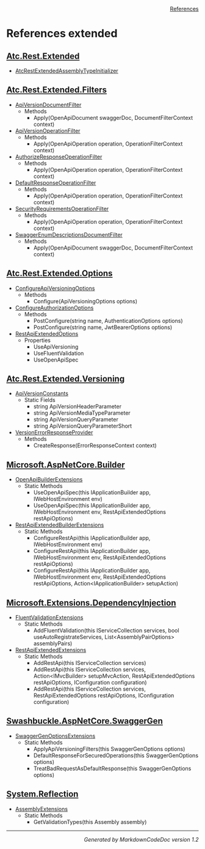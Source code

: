 <div style='text-align: right'>

[References](Index.md)

</div>


# References extended

## [Atc.Rest.Extended](Atc.Rest.Extended.md)

- [AtcRestExtendedAssemblyTypeInitializer](Atc.Rest.Extended.md#atcrestextendedassemblytypeinitializer)

## [Atc.Rest.Extended.Filters](Atc.Rest.Extended.Filters.md)

- [ApiVersionDocumentFilter](Atc.Rest.Extended.Filters.md#apiversiondocumentfilter)
  -  Methods
     - Apply(OpenApiDocument swaggerDoc, DocumentFilterContext context)
- [ApiVersionOperationFilter](Atc.Rest.Extended.Filters.md#apiversionoperationfilter)
  -  Methods
     - Apply(OpenApiOperation operation, OperationFilterContext context)
- [AuthorizeResponseOperationFilter](Atc.Rest.Extended.Filters.md#authorizeresponseoperationfilter)
  -  Methods
     - Apply(OpenApiOperation operation, OperationFilterContext context)
- [DefaultResponseOperationFilter](Atc.Rest.Extended.Filters.md#defaultresponseoperationfilter)
  -  Methods
     - Apply(OpenApiOperation operation, OperationFilterContext context)
- [SecurityRequirementsOperationFilter](Atc.Rest.Extended.Filters.md#securityrequirementsoperationfilter)
  -  Methods
     - Apply(OpenApiOperation operation, OperationFilterContext context)
- [SwaggerEnumDescriptionsDocumentFilter](Atc.Rest.Extended.Filters.md#swaggerenumdescriptionsdocumentfilter)
  -  Methods
     - Apply(OpenApiDocument swaggerDoc, DocumentFilterContext context)

## [Atc.Rest.Extended.Options](Atc.Rest.Extended.Options.md)

- [ConfigureApiVersioningOptions](Atc.Rest.Extended.Options.md#configureapiversioningoptions)
  -  Methods
     - Configure(ApiVersioningOptions options)
- [ConfigureAuthorizationOptions](Atc.Rest.Extended.Options.md#configureauthorizationoptions)
  -  Methods
     - PostConfigure(string name, AuthenticationOptions options)
     - PostConfigure(string name, JwtBearerOptions options)
- [RestApiExtendedOptions](Atc.Rest.Extended.Options.md#restapiextendedoptions)
  -  Properties
     - UseApiVersioning
     - UseFluentValidation
     - UseOpenApiSpec

## [Atc.Rest.Extended.Versioning](Atc.Rest.Extended.Versioning.md)

- [ApiVersionConstants](Atc.Rest.Extended.Versioning.md#apiversionconstants)
  -  Static Fields
     - string ApiVersionHeaderParameter
     - string ApiVersionMediaTypeParameter
     - string ApiVersionQueryParameter
     - string ApiVersionQueryParameterShort
- [VersionErrorResponseProvider](Atc.Rest.Extended.Versioning.md#versionerrorresponseprovider)
  -  Methods
     - CreateResponse(ErrorResponseContext context)

## [Microsoft.AspNetCore.Builder](Microsoft.AspNetCore.Builder.md)

- [OpenApiBuilderExtensions](Microsoft.AspNetCore.Builder.md#openapibuilderextensions)
  -  Static Methods
     - UseOpenApiSpec(this IApplicationBuilder app, IWebHostEnvironment env)
     - UseOpenApiSpec(this IApplicationBuilder app, IWebHostEnvironment env, RestApiExtendedOptions restApiOptions)
- [RestApiExtendedBuilderExtensions](Microsoft.AspNetCore.Builder.md#restapiextendedbuilderextensions)
  -  Static Methods
     - ConfigureRestApi(this IApplicationBuilder app, IWebHostEnvironment env)
     - ConfigureRestApi(this IApplicationBuilder app, IWebHostEnvironment env, RestApiExtendedOptions restApiOptions)
     - ConfigureRestApi(this IApplicationBuilder app, IWebHostEnvironment env, RestApiExtendedOptions restApiOptions, Action&lt;IApplicationBuilder&gt; setupAction)

## [Microsoft.Extensions.DependencyInjection](Microsoft.Extensions.DependencyInjection.md)

- [FluentValidationExtensions](Microsoft.Extensions.DependencyInjection.md#fluentvalidationextensions)
  -  Static Methods
     - AddFluentValidation(this IServiceCollection services, bool useAutoRegistrateServices, List&lt;AssemblyPairOptions&gt; assemblyPairs)
- [RestApiExtendedExtensions](Microsoft.Extensions.DependencyInjection.md#restapiextendedextensions)
  -  Static Methods
     - AddRestApi(this IServiceCollection services)
     - AddRestApi(this IServiceCollection services, Action&lt;IMvcBuilder&gt; setupMvcAction, RestApiExtendedOptions restApiOptions, IConfiguration configuration)
     - AddRestApi(this IServiceCollection services, RestApiExtendedOptions restApiOptions, IConfiguration configuration)

## [Swashbuckle.AspNetCore.SwaggerGen](Swashbuckle.AspNetCore.SwaggerGen.md)

- [SwaggerGenOptionsExtensions](Swashbuckle.AspNetCore.SwaggerGen.md#swaggergenoptionsextensions)
  -  Static Methods
     - ApplyApiVersioningFilters(this SwaggerGenOptions options)
     - DefaultResponseForSecuredOperations(this SwaggerGenOptions options)
     - TreatBadRequestAsDefaultResponse(this SwaggerGenOptions options)

## [System.Reflection](System.Reflection.md)

- [AssemblyExtensions](System.Reflection.md#assemblyextensions)
  -  Static Methods
     - GetValidationTypes(this Assembly assembly)

<hr /><div style='text-align: right'><i>Generated by MarkdownCodeDoc version 1.2</i></div>

